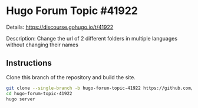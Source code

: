# Hugo Forum Topic #41922

Details: <https://discourse.gohugo.io/t/41922>

Description: Change the url of 2 different folders in multiple languages without changing their names

## Instructions

Clone this branch of the repository and build the site.

```bash
git clone --single-branch -b hugo-forum-topic-41922 https://github.com/jmooring/hugo-testing hugo-forum-topic-41922
cd hugo-forum-topic-41922
hugo server
```
